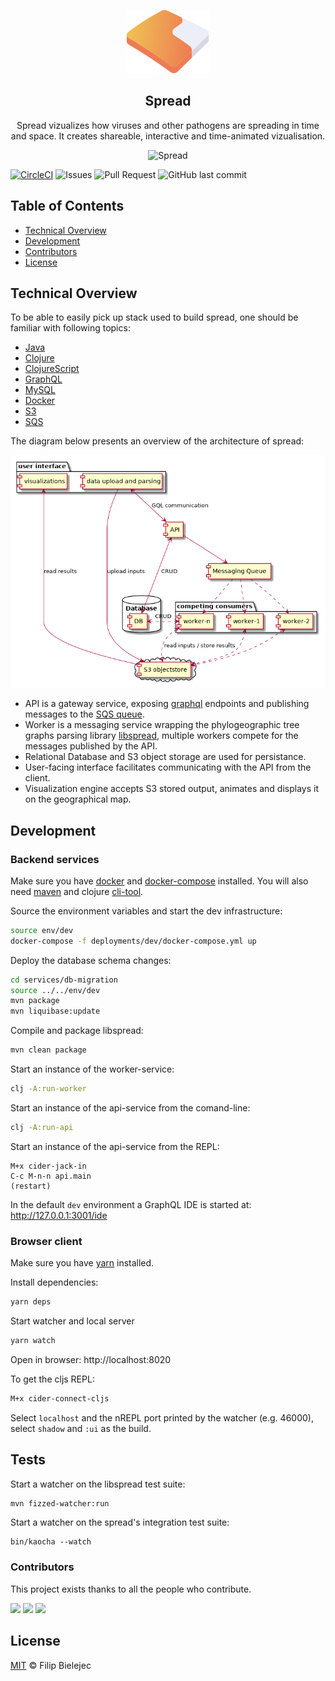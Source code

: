 <p align="center">
  <a href="https://spreadviz.org">
  <img width="132" height="101" src="https://raw.githubusercontent.com/fbielejec/spread/master/services/ui/icons/icn_spread.svg" class="attachment-full size-full" alt="Spread" loading="lazy" />
  </a>
</p>

<h2 align="center">Spread</h2>

<p align="center">
  Spread vizualizes how viruses and other pathogens are spreading in time and space.
  It creates shareable, interactive and time-animated vizualisation.
<!-- Spread is a web application for analyzing and visualizing pathogen phylodynamic reconstructions resulting from Bayesian inference of sequence and trait evolutionary processes. -->
</p>

<p align="center">
  <img height="400" src="https://www.blog.nodrama.io/images/2020-12-11-spread/ebov_final_cut.png" class="attachment-full size-full" alt="Spread" loading="lazy" />
</p>

[![CircleCI](https://circleci.com/gh/fbielejec/spread/tree/master.svg?style=svg&circle-token=d17b2167dc7180da1a984417b8de235c9412cb42)](https://circleci.com/gh/fbielejec/spread/tree/master)
![Issues](https://img.shields.io/github/issues/fbielejec/spread)
![Pull Request](https://img.shields.io/github/issues-pr/fbielejec/spread)
![GitHub last commit](https://img.shields.io/github/last-commit/fbielejec/spread)

## Table of Contents

- [Technical Overview](#technical-overview)
- [Development](#development)
- [Contributors](#contributors)
- [License](#license)

## Technical Overview

To be able to easily pick up stack used to build spread, one should be familiar with following topics:
* [Java](https://www.java.com/)
* [Clojure](https://clojure.org/)
* [ClojureScript](https://clojurescript.org/)
* [GraphQL](https://graphql.org/)
* [MySQL](https://www.mysql.com/)
* [Docker](https://www.docker.com/)
* [S3](https://aws.amazon.com/s3/)
* [SQS](https://aws.amazon.com/sqs/)

The diagram below presents an overview of the architecture of spread:

![alt text](https://github.com/fbielejec/spread/blob/master/docs/system_architecture.png?raw=true)

- API is a gateway service, exposing [graphql](https://graphql.org/) endpoints and publishing messages to the [SQS queue](https://aws.amazon.com/sqs/).
- Worker is a messaging service wrapping the phylogeographic tree graphs parsing library [libspread](https://github.com/fbielejec/spread/tree/master/src/main/java/com/spread), multiple workers compete for the messages published by the API.
- Relational Database and S3 object storage are used for persistance.
- User-facing interface facilitates communicating with the API from the client.
- Visualization engine accepts S3 stored output, animates and displays it on the geographical map.

## Development

### Backend services

Make sure you have [docker](https://docs.docker.com/get-docker/) and [docker-compose](https://docs.docker.com/compose/install/) installed.
You will also need [maven](https://maven.apache.org/install.html) and clojure [cli-tool](https://clojure.org/guides/getting_started).

Source the environment variables and start the dev infrastructure:

```bash
source env/dev
docker-compose -f deployments/dev/docker-compose.yml up
```

Deploy the database schema changes:

```bash
cd services/db-migration
source ../../env/dev
mvn package
mvn liquibase:update
```

Compile and package libspread:

```bash
mvn clean package
```

Start an instance of the worker-service:

```bash
clj -A:run-worker
```

Start an instance of the api-service from the comand-line:

```bash
clj -A:run-api
```

Start an instance of the api-service from the REPL:

```
M+x cider-jack-in
C-c M-n-n api.main
(restart)
```

In the default `dev` environment a GraphQL IDE is started at:
http://127.0.0.1:3001/ide

### Browser client

Make sure you have [yarn](https://yarnpkg.com/getting-started/install) installed.

Install dependencies:
```bash
yarn deps
```

Start watcher and local server

```bash
yarn watch
```

Open in browser:
http://localhost:8020

To get the cljs REPL:

```clojure
M+x cider-connect-cljs
```

Select `localhost` and the nREPL port printed by the watcher (e.g. 46000), select `shadow` and `:ui` as the build.


## Tests

Start a watcher on the libspread test suite:

```bash
mvn fizzed-watcher:run
```

Start a watcher on the spread's integration test suite:

```
bin/kaocha --watch
```

### Contributors

This project exists thanks to all the people who contribute.

[![](https://github.com/fbielejec.png?size=50)](https://github.com/fbielejec)
[![](https://github.com/jpmonettas.png?size=50)](https://github.com/jpmonettas)
[![](https://github.com/plemey.png?size=50)](https://github.com/plemey)

## License

[MIT](LICENSE) © Filip Bielejec
